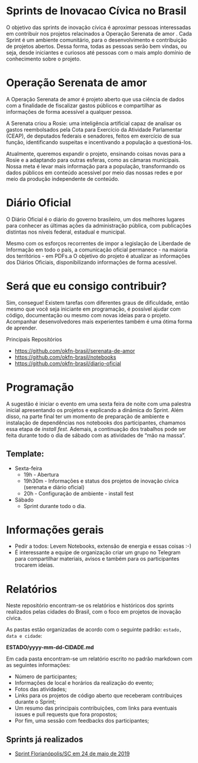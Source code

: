 # Sprints de Inovacao Cívica no Brasil

O objetivo das sprints de inovação cívica é aproximar pessoas interessadas
em contribuir nos projetos relacinados a Operação Serenata de amor . Cada 
Sprint é um ambiente comunitário, para o desenvolvimento e contribuição de 
projetos abertos. Dessa forma, todas as pessoas serão bem vindas, ou seja, 
desde iniciantes e curiosos até pessoas com o mais amplo domínio de 
conhecimento sobre o projeto.

# Operação Serenata de amor

A Operação Serenata de amor é projeto aberto que usa ciência de dados com a 
finalidade de fiscalizar gastos públicos e compartilhar as informações de 
forma acessível a qualquer pessoa.

A Serenata criou a Rosie: uma inteligência artificial capaz de analisar os 
gastos reembolsados pela Cota para Exercício da Atividade Parlamentar (CEAP), 
de deputados federais e senadores, feitos em exercício de sua função, 
identificando suspeitas e incentivando a população a questioná-los.

Atualmente, queremos expandir o projeto, ensinando coisas novas para a Rosie e 
a adaptando para outras esferas, como as câmaras municipais. Nossa meta é 
levar mais informação para a população, transformando os dados públicos em 
conteúdo acessível por meio das nossas redes e por meio da produção 
independente de conteúdo.

# Diário Oficial 

O Diário Oficial é o diário do governo brasileiro, um dos melhores lugares 
para conhecer as últimas ações da administração pública, com publicações 
distintas nos níveis federal, estadual e municipal.

Mesmo com os esforços recorrentes de impor a legislação de Liberdade de 
Informação em todo o país, a comunicação oficial permanece - na maioria 
dos territórios - em PDFs.a O objetivo do projeto é atualizar as informações 
dos Diários Oficiais, disponibilizando informações de forma acessível.

# Será que eu consigo contribuir?

Sim, consegue! Existem tarefas com diferentes graus de dificuldade, então mesmo 
que você seja iniciante em programação, é possível ajudar com código, 
documentação ou mesmo com novas ideias para o projeto. Acompanhar 
desenvolvedores mais experientes também é uma ótima forma de aprender.

Principais Repositórios
* https://github.com/okfn-brasil/serenata-de-amor
* https://github.com/okfn-brasil/notebooks
* https://github.com/okfn-brasil/diario-oficial

# Programação

A sugestão é iniciar o evento em uma sexta feira de noite com uma palestra 
inicial apresentando os projetos e explicando a dinâmica do Sprint. Além disso, 
na parte final ter um momento de preparação de ambiente e instalação de 
dependências nos notebooks dos participantes, chamamos essa etapa de 
*install fest*.  Ademais, a continuação dos trabalhos pode ser feita durante 
todo o dia de sábado com as atividades de “mão na massa”.

## Template: 

- Sexta-feira
	- 19h - Abertura
	- 19h30m - Informações e status dos projetos de inovação cívica (serenata e diário oficial)
	- 20h - Configuração de ambiente - install fest
- Sábado
	- Sprint durante todo o dia.

# Informações gerais

* Pedir a todos: Levem Notebooks, extensão de energia e essas coisas :-)
* É interessante a equipe de organização criar um grupo no Telegram para
compartilhar materiais, avisos e também para os participantes trocarem ideias.

# Relatórios

Neste repositório encontram-se os relatórios e históricos dos sprints 
realizados pelas cidades do Brasil, com o foco em projetos de inovação cívica.

As pastas estão organizadas de acordo com o seguinte padrão: `estado, data e cidade`:

**ESTADO/yyyy-mm-dd-CIDADE.md**

Em cada pasta encontram-se um relatório escrito no padrão markdown com as 
seguintes informações:

* Número de participantes;
* Informações de local e horários da realização do evento;
* Fotos das atividades;
* Links para os projetos de código aberto que receberam contribuiçes durante 
o Sprint;
* Um resumo das principais contribuições, com links para eventuais issues e 
pull requests que fora propostos;
* Por fim, uma sessão com feedbacks dos participantes;

## Sprints já realizados

* [Sprint Florianópolis/SC em 24 de maio de 2019](santa-catarina/2019-05-24-florianopolis.md)
